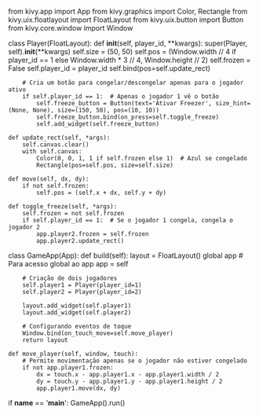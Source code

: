 from kivy.app import App
from kivy.graphics import Color, Rectangle
from kivy.uix.floatlayout import FloatLayout
from kivy.uix.button import Button
from kivy.core.window import Window

class Player(FloatLayout):
    def __init__(self, player_id, **kwargs):
        super(Player, self).__init__(**kwargs)
        self.size = (50, 50)
        self.pos = (Window.width // 4 if player_id == 1 else Window.width * 3 // 4, Window.height // 2)
        self.frozen = False
        self.player_id = player_id
        self.bind(pos=self.update_rect)

        # Cria um botão para congelar/descongelar apenas para o jogador ativo
        if self.player_id == 1:  # Apenas o jogador 1 vê o botão
            self.freeze_button = Button(text='Ativar Freezer', size_hint=(None, None), size=(150, 50), pos=(10, 10))
            self.freeze_button.bind(on_press=self.toggle_freeze)
            self.add_widget(self.freeze_button)

    def update_rect(self, *args):
        self.canvas.clear()
        with self.canvas:
            Color(0, 0, 1, 1 if self.frozen else 1)  # Azul se congelado
            Rectangle(pos=self.pos, size=self.size)

    def move(self, dx, dy):
        if not self.frozen:
            self.pos = (self.x + dx, self.y + dy)

    def toggle_freeze(self, *args):
        self.frozen = not self.frozen
        if self.player_id == 1:  # Se o jogador 1 congela, congela o jogador 2
            app.player2.frozen = self.frozen
            app.player2.update_rect()

class GameApp(App):
    def build(self):
        layout = FloatLayout()
        global app  # Para acesso global ao app
        app = self
        
        # Criação de dois jogadores
        self.player1 = Player(player_id=1)
        self.player2 = Player(player_id=2)
        
        layout.add_widget(self.player1)
        layout.add_widget(self.player2)

        # Configurando eventos de toque
        Window.bind(on_touch_move=self.move_player)
        return layout

    def move_player(self, window, touch):
        # Permite movimentação apenas se o jogador não estiver congelado
        if not app.player1.frozen:
            dx = touch.x - app.player1.x - app.player1.width / 2
            dy = touch.y - app.player1.y - app.player1.height / 2
            app.player1.move(dx, dy)

if __name__ == '__main__':
    GameApp().run()
    
